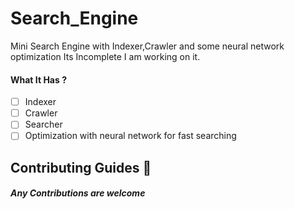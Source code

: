 # Search_Engine
  Mini Search Engine with Indexer,Crawler and some neural network optimization
  Its Incomplete I am working on it.

#### What It Has ?
  - [ ] Indexer
  - [ ] Crawler
  - [ ] Searcher
  - [ ] Optimization with neural network for fast searching
  
## Contributing Guides :crown:
##### Any Contributions are welcome
  
  
  
